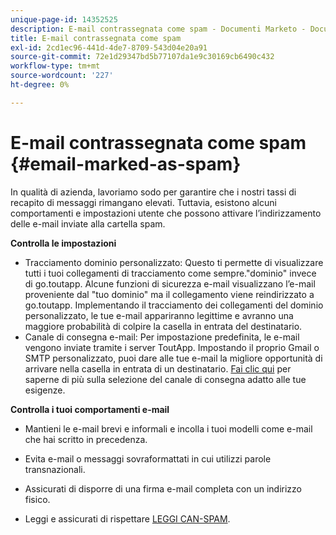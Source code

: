 ```yaml
---
unique-page-id: 14352525
description: E-mail contrassegnata come spam - Documenti Marketo - Documentazione del prodotto
title: E-mail contrassegnata come spam
exl-id: 2cd1ec96-441d-4de7-8709-543d04e20a91
source-git-commit: 72e1d29347bd5b77107da1e9c30169cb6490c432
workflow-type: tm+mt
source-wordcount: '227'
ht-degree: 0%

---
```


# E-mail contrassegnata come spam {#email-marked-as-spam}

In qualità di azienda, lavoriamo sodo per garantire che i nostri tassi di recapito di messaggi rimangano elevati. Tuttavia, esistono alcuni comportamenti e impostazioni utente che possono attivare l’indirizzamento delle e-mail inviate alla cartella spam.

**Controlla le impostazioni**

* Tracciamento dominio personalizzato: Questo ti permette di visualizzare tutti i tuoi collegamenti di tracciamento come sempre.&quot;dominio&quot; invece di go.toutapp. Alcune funzioni di sicurezza e-mail visualizzano l’e-mail proveniente dal &quot;tuo dominio&quot; ma il collegamento viene reindirizzato a go.toutapp. Implementando il tracciamento dei collegamenti del dominio personalizzato, le tue e-mail appariranno legittime e avranno una maggiore probabilità di colpire la casella in entrata del destinatario.
* Canale di consegna e-mail: Per impostazione predefinita, le e-mail vengono inviate tramite i server ToutApp. Impostando il proprio Gmail o SMTP personalizzato, puoi dare alle tue e-mail la migliore opportunità di arrivare nella casella in entrata di un destinatario. [Fai clic qui](https://nation.marketo.com/docs/DOC-5080) per saperne di più sulla selezione del canale di consegna adatto alle tue esigenze.

**Controlla i tuoi comportamenti e-mail**

* Mantieni le e-mail brevi e informali e incolla i tuoi modelli come e-mail che hai scritto in precedenza.

* Evita e-mail o messaggi sovraformattati in cui utilizzi parole transnazionali.

* Assicurati di disporre di una firma e-mail completa con un indirizzo fisico.

* Leggi e assicurati di rispettare [LEGGI CAN-SPAM](https://www.ftc.gov/tips-advice/business-center/guidance/can-spam-act-compliance-guide-business).
